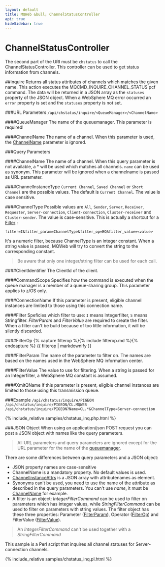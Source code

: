```yaml
---
layout: default
title: MQWeb &bull; ChannelStatusController
api: true
hideSidebar: true
---
```

ChannelStatusController
=======================

The second part of the URI must be `chstatus` to call the ChannelStatusController.
This controller can be used to get status information from channels.

##<a name="inquire"></a>inquire
Returns all status attributes of channels which matches the given name. 
This action executes the MQCMD_INQUIRE_CHANNEL_STATUS pcf command.
The data will be returned in a JSON array as the `statuses` property of the JSON 
object. When a WebSphere MQ error occurred an `error` property is set and the 
`statuses` property is not set.

###<a name="inquireURL"></a>URL Parameters
`/api/chstatus/inquire/<QueueManager>/<ChannelName>`

####<a name="inquireURLQueueManager"></a>QueueManager
The name of the queuemanager. This parameter is required!

####<a name="inquireURLChannelName"></a>ChannelName
The name of a channel. When this parameter is used, 
the [ChannelName](#inquireQueryChannelName) parameter is ignored.

###<a name="inquireQuery"></a>Query Parameters

####<a name="inquireQueryChannelName"></a>ChannelName
The name of a channel. When this query parameter is not available, a *
will be used which matches all channels. `name` can be used as synonym. This
parameter will be ignored when a channelname is passed as URL parameter.

####<a name="inquireQueryChannelInstanceType"></a>ChannelInstanceType
`Current Channel`, `Saved Channel` or `Short Channel` are the possible values.
The default is `Current Channel`. The value is case sensitive.

####<a name="inquireQueryChannelType"></a>ChannelType
Possible values are `All`, `Sender`, `Server`, `Receiver`,
`Requester`, `Server-connection`, `Client-connection`, `Cluster-receiver`
and `Cluster-sender`. The value is case-sensitive. This is actually a shortcut 
for a [Filter](#inquireQueryFilter) : 

    filter=I&filter_param=ChannelType&filter_op=EQ&filter_value=<value>

It's a numeric filter, because ChannelType is an integer constant. When a string
value is passed, MQWeb will try to convert the string to the corresponding
constant.

> Be aware that only one integer/string filter can be used for each call.

####<a name="inquireQueryClientIdentifier"></a>ClientIdentifier
The ClientId of the client.

####<a name="inquireQueryCommandScope"></a>CommandScope
Specifies how the command is executed when the queue manager is a member of a 
queue-sharing group. This parameter applies to z/OS only.

####<a name="inquireQueryConnectionName"></a>ConnectionName
If this parameter is present, eligible channel instances are limited to those 
using this connection name.

####<a name="inquireQueryFilter"></a>Filter
Speficies which filter to use: `I` means Integerfilter, `S` means Stringfilter.
*FilterParam* and *FilterValue* are required to create the filter. When a 
filter can't be build because of too little information, it will be silently 
discarded.

####<a name="inquireQueryFilterOp"></a>FilterOp
{% capture filterop %}{% include filterop.md %}{% endcapture %}
{{ filterop | markdownify }}

####<a name="inquireQueryFilterParam"></a>FilterParam
The name of the parameter to filter on. The names are based on the names used 
in the WebSphere MQ information center.

####<a name="inquireQueryFilterValue"></a>FilterValue
The value to use for filtering. When a string is passed for an Integerfilter, 
a WebSphere MQ constant is assumed.

####<a name="inquireQueryXmitQName"></a>XmitQName
If this parameter is present, eligible channel instances are limited to those 
using this transmission queue.

###<a name="inquire"></a>Example
`/api/chstatus/inquire/PIGEON`  
`/api/chstatus/inquire/PIGEON/CL.MQWEB`  
`/api/chstatus/inquire/PIGEON?Name=CL.*&ChannelType=Server-connection`  

{% include_relative samples/chstatus_inq.php.html %}

###<a name="inquireJSON"></a>JSON Object
When using an application/json POST request you can post a JSON object with 
names like the query parameters.

> All URL parameters and query parameters are ignored except for the URL 
> parameter for the name of the [queuemanager](#inquireUrlQueueManager).

There are some differences between query parameters and a JSON object:

+ JSON property names are case-sensitive
+ ChannelName is a mandatory property. No default values is used.
+ [ChannelInstanceAttrs](#inquireQueryChannelInstanceAttrs) is a JSON array 
  with attributenames as element.
+ Synonyms can't be used, you need to use the name of the attribute
  as described in the query parameters. You can't use *name*, it must be 
  [ChannelName](#inquireQueryChannelName) for example.
+ A filter is an object: *IntegerFilterCommand* can be used to filter on 
  parameters which has integer values, while *StringFilterCommand* can be used 
  to filter on parameters with string values. The filter object has these 
  three properties: Parameter ([FilterParam](#inquireQueryFilterParam)), 
  Operator ([FilterOp](#inquireQueryFilterOp)) and FilterValue 
  ([FilterValue](#inquireQueryFilterValue)).

> An *IntegerFilterCommand* can't be used together with a *StringFilterCommand*

This sample is a Perl script that inquires all channel statuses for 
Server-connection channels.

{% include_relative samples/chstatus_inq.pl.html %}

